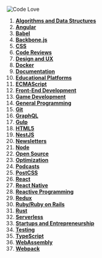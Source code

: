 ![Code Love](http://i.imgur.com/RS2KWU7.png)

1. **[Algorithms and Data Structures](./source/algorithms-data-structures.md)**
2. **[Angular](source/angular.md)**
3. **[Babel](./source/babel.md)**
4. **[Backbone.js](./source/backbone.md)**
5. **[CSS](./source/css.md)**
6. **[Code Reviews](./source/code-reviews.md)**
7. **[Design and UX](./source/design.md)**
8. **[Docker](./source/docker.md)**
9. **[Documentation](./source/documentation.md)**
10. **[Educational Platforms](./source/edu-platforms.md)**
11. **[ECMAScript](./source/ecmascript.md)**
12. **[Front-End Development](./source/front-end.md)**
13. **[Game Development](source/game-development.md)**
14. **[General Programming](./source/general.md)**
15. **[Git](./source/git.md)**
16. **[GraphQL](./source/graphql.md)**
17. **[Gulp](./source/gulp.md)**
18. **[HTML5](./source/html5.md)**
19. **[NestJS](./source/nestjs.md)**
20. **[Newsletters](./source/newsletters.md)**
21. **[Node](./source/nodejs.md)**
22. **[Open Source](./source/open-source.md)**
23. **[Optimization](./source/optimization.md)**
24. **[Podcasts](./source/podcasts.md)**
25. **[PostCSS](./source/postcss.md)**
26. **[React](source/react.md)**
27. **[React Native](./source/reactnative.md)**
28. **[Reactive Programming](./source/reactive.md)**
29. **[Redux](./source/redux.md)**
30. **[Ruby/Ruby on Rails](./source/ruby.md)**
31. **[Rust](./source/rust.md)**
32. **[Serverless](./source/serverless.md)**
33. **[Startups and Entrepreneurship](./source/startups-entrepreneurship.md)**
34. **[Testing](./source/testing.md)**
35. **[TypeScript](./source/typescript.md)**
36. **[WebAssembly](./source/webassembly.md)**
37. **[Webpack](./source/webpack.md)**
